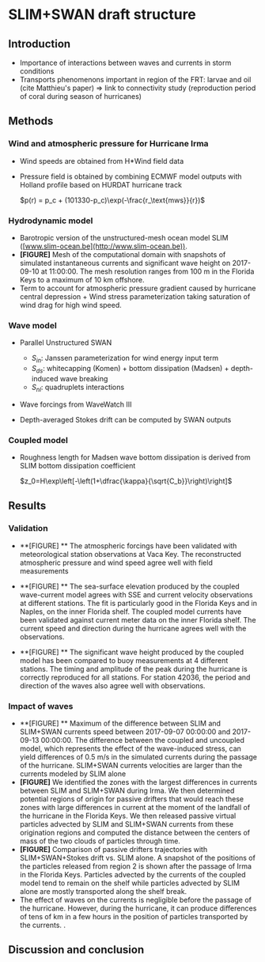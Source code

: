 # SLIM+SWAN draft structure

## Introduction

* Importance of interactions between waves and currents in storm conditions
* Transports phenomenons important in region of the FRT: larvae and oil (cite Matthieu's paper) &rArr; link to connectivity study (reproduction period of coral during season of hurricanes)

## Methods

### Wind and atmospheric pressure for Hurricane Irma

- Wind speeds are obtained from H*Wind field data

- Pressure field is obtained by combining ECMWF model outputs with Holland profile based on HURDAT hurricane track

  $p(r) = p_c + (101330-p_c)\exp(-\frac{r_\text{mws}}{r})$

### Hydrodynamic model

* Barotropic version of the unstructured-mesh ocean model SLIM ([www.slim-ocean.be](http://www.slim-ocean.be)). 
* **[FIGURE]** Mesh of the computational domain with snapshots of simulated instantaneous currents and significant wave height on 2017-09-10 at 11:00:00. The mesh resolution ranges from 100 m in the Florida Keys to a maximum of 10 km offshore. 
* Term to account for atmospheric pressure gradient caused by hurricane central depression + Wind stress parameterization taking saturation of wind drag for high wind speed. 

### Wave model

- Parallel Unstructured SWAN
  - $S_{in}$: Janssen parameterization for wind energy input term
  - $S_{ds}$: whitecapping (Komen) + bottom dissipation (Madsen) + depth-induced wave breaking
  -  $S_{nl}$: quadruplets interactions

- Wave forcings from WaveWatch III
- Depth-averaged Stokes drift can be computed by SWAN outputs

### Coupled model

- Roughness length for Madsen wave bottom dissipation is derived from SLIM bottom dissipation coefficient

  $z_0=H\exp\left[-\left(1+\dfrac{\kappa}{\sqrt{C_b}}\right)\right]$

## Results

### Validation

* **[FIGURE] ** The atmospheric forcings have been validated with meteorological station observations at Vaca Key. The reconstructed atmospheric pressure and wind speed agree well with field measurements

* **[FIGURE] ** The sea-surface elevation produced by the coupled wave-current model agrees with SSE and current velocity observations at different stations. The fit is particularly good in the Florida Keys and in Naples, on the inner Florida shelf. The coupled model currents have been validated against current meter data on the inner Florida shelf. The current speed and direction during the hurricane agrees well with the observations.
* **[FIGURE] ** The significant wave height produced by the coupled model has been compared to buoy measurements at 4 different stations. The timing and amplitude of the peak during the hurricane is correctly reproduced for all stations. For station 42036, the period and direction of the waves also agree well with observations.

### Impact of waves

* **[FIGURE] ** Maximum of the difference between SLIM and SLIM+SWAN currents speed between 2017-09-07 00:00:00 and 2017-09-13 00:00:00. The difference between the coupled and uncoupled model, which represents the effect of the wave-induced stress, can yield differences of 0.5 m/s in the simulated currents during the passage of the hurricane. SLIM+SWAN currents velocities are larger than the currents modeled by SLIM alone  
* **[FIGURE]** We identified the zones with the largest differences in currents between SLIM and SLIM+SWAN during Irma. We then determined potential regions of origin for passive drifters that would reach these zones with large differences in current at the moment of the landfall of the hurricane in the Florida Keys. We then released passive virtual particles advected by SLIM and SLIM+SWAN currents from these origination regions and computed the distance between the centers of mass of the two clouds of particles through time.
* **[FIGURE]** Comparison of passive drifters trajectories with SLIM+SWAN+Stokes drift vs. SLIM alone. A snapshot of the positions of the particles released from region 2 is shown after the passage of Irma in the Florida Keys. Particles advected by the currents of the coupled model tend to remain on the shelf while particles advected by SLIM alone are mostly transported along the shelf break.
* The effect of waves on the currents is negligible before the passage of the hurricane. However, during the hurricane, it can produce differences of tens of km in a few hours in the position of particles transported by the currents. . 

## Discussion and conclusion